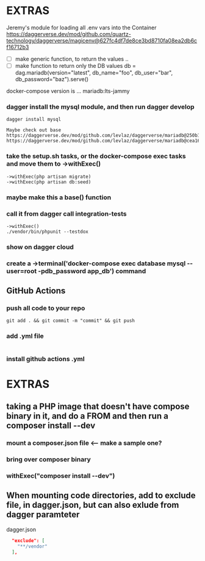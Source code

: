 
# EXTRAS

Jeremy's module for loading all .env vars into the Container
https://daggerverse.dev/mod/github.com/quartz-technology/daggerverse/magicenv@627fc4df7de8ce3bd8710fa08ea2db6cf16712b3
- [ ] make generic function, to return the values ..
- [ ] make function to return only the DB values
        db = dag.mariadb(version="latest", db_name="foo", db_user="bar", db_password="baz").serve()

docker-compose version is ...
mariadb:lts-jammy


### dagger install the mysql module, and then run dagger develop

```
dagger install mysql

Maybe check out base
https://daggerverse.dev/mod/github.com/levlaz/daggerverse/mariadb@250b1d6bc506b9ab68fe5cfce44ce8ed1c5763b9#Mariadb.base
https://daggerverse.dev/mod/github.com/levlaz/daggerverse/mariadb@cea1668da940b45864116049bd20087855c8c787
```

### take the setup.sh tasks, or the docker-compose exec tasks and move them to ->withExec()
```
->withExec(php artisan migrate)
->withExec(php artisan db:seed)
```

### maybe make this a base() function

### call it from dagger call integration-tests

```
->withExec()
./vendor/bin/phpunit --testdox
```

### show on dagger cloud

### create a ->terminal('docker-compose exec database mysql --user=root -pdb_password app_db') command

## GitHub Actions

### push all code to your repo
```
git add . && git commit -m "commit" && git push
```

### add .yml file
```
```

### install github actions .yml

# EXTRAS


## taking a PHP image that doesn't have compose binary in it, and do a FROM and then run a composer install --dev

### mount a composer.json file <-- make a sample one?
### bring over composer binary
### withExec("composer install --dev")

## When mounting code directories, add to exclude file, in dagger.json, but can also exlude from dagger paramteter

dagger.json
``` json
  "exclude": [
    "**/vendor"
  ],
```
